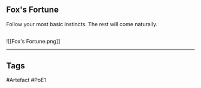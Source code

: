 ## Fox's Fortune
Follow your most basic instincts.
The rest will come naturally.
##
![[Fox's Fortune.png]]

---
## Tags
#Artefact
#PoE1